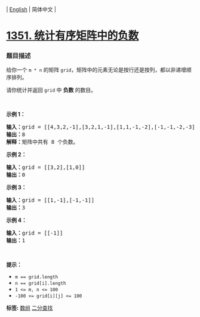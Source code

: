 | [English](README_EN.md) | 简体中文 |

# [1351. 统计有序矩阵中的负数](https://leetcode-cn.com/problems/count-negative-numbers-in-a-sorted-matrix)
 ### 题目描述
<p>给你一个&nbsp;<code>m&nbsp;* n</code>&nbsp;的矩阵&nbsp;<code>grid</code>，矩阵中的元素无论是按行还是按列，都以非递增顺序排列。&nbsp;</p>

<p>请你统计并返回&nbsp;<code>grid</code>&nbsp;中 <strong>负数</strong> 的数目。</p>

<p>&nbsp;</p>

<p><strong>示例 1：</strong></p>

<pre><strong>输入：</strong>grid = [[4,3,2,-1],[3,2,1,-1],[1,1,-1,-2],[-1,-1,-2,-3]]
<strong>输出：</strong>8
<strong>解释：</strong>矩阵中共有 8 个负数。
</pre>

<p><strong>示例 2：</strong></p>

<pre><strong>输入：</strong>grid = [[3,2],[1,0]]
<strong>输出：</strong>0
</pre>

<p><strong>示例 3：</strong></p>

<pre><strong>输入：</strong>grid = [[1,-1],[-1,-1]]
<strong>输出：</strong>3
</pre>

<p><strong>示例 4：</strong></p>

<pre><strong>输入：</strong>grid = [[-1]]
<strong>输出：</strong>1
</pre>

<p>&nbsp;</p>

<p><strong>提示：</strong></p>

<ul>
	<li><code>m == grid.length</code></li>
	<li><code>n == grid[i].length</code></li>
	<li><code>1 &lt;= m, n &lt;= 100</code></li>
	<li><code>-100 &lt;= grid[i][j] &lt;= 100</code></li>
</ul>

**标签:**  [数组](https://leetcode-cn.com/tag/array) [二分查找](https://leetcode-cn.com/tag/binary-search) 